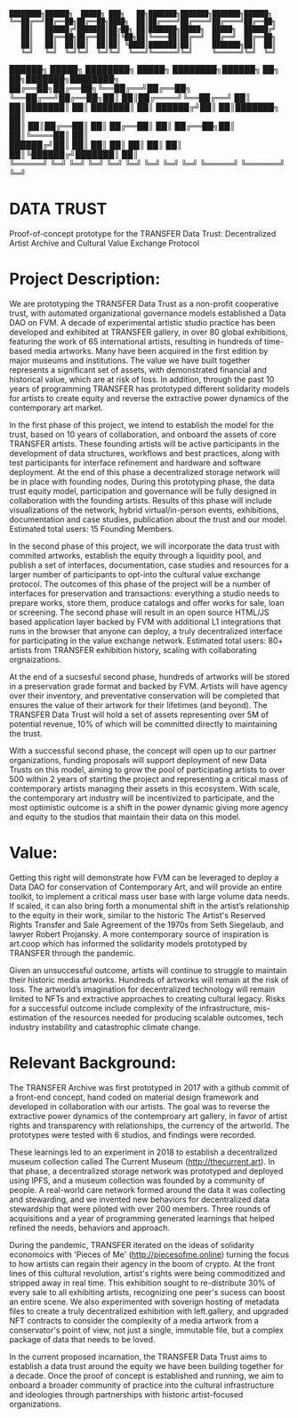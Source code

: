     ████████╗██████╗  █████╗ ███╗   ██╗███████╗███████╗███████╗██████╗          
    ╚══██╔══╝██╔══██╗██╔══██╗████╗  ██║██╔════╝██╔════╝██╔════╝██╔══██╗         
       ██║   ██████╔╝███████║██╔██╗ ██║███████╗█████╗  █████╗  ██████╔╝         
       ██║   ██╔══██╗██╔══██║██║╚██╗██║╚════██║██╔══╝  ██╔══╝  ██╔══██╗         
       ██║   ██║  ██║██║  ██║██║ ╚████║███████║██║     ███████╗██║  ██║         
       ╚═╝   ╚═╝  ╚═╝╚═╝  ╚═╝╚═╝  ╚═══╝╚══════╝╚═╝     ╚══════╝╚═╝  ╚═╝         
                                                                                
██████╗  █████╗ ████████╗ █████╗     ████████╗██████╗ ██╗   ██╗███████╗████████╗
██╔══██╗██╔══██╗╚══██╔══╝██╔══██╗    ╚══██╔══╝██╔══██╗██║   ██║██╔════╝╚══██╔══╝
██║  ██║███████║   ██║   ███████║       ██║   ██████╔╝██║   ██║███████╗   ██║   
██║  ██║██╔══██║   ██║   ██╔══██║       ██║   ██╔══██╗██║   ██║╚════██║   ██║   
██████╔╝██║  ██║   ██║   ██║  ██║       ██║   ██║  ██║╚██████╔╝███████║   ██║   
╚═════╝ ╚═╝  ╚═╝   ╚═╝   ╚═╝  ╚═╝       ╚═╝   ╚═╝  ╚═╝ ╚═════╝ ╚══════╝   ╚═╝   


# DATA TRUST
Proof-of-concept prototype for the TRANSFER Data Trust: Decentralized Artist Archive and Cultural Value Exchange Protocol

# Project Description:
We are prototyping the TRANSFER Data Trust as a non-profit cooperative trust, with automated organizational governance models established a Data DAO on FVM. A decade of experimental artistic studio practice has been developed and exhibited at TRANSFER gallery, in over 80 global exhibitions, featuring the work of 65 international artists, resulting in hundreds of time-based media artworks. Many have been acquired in the first edition by major museums and institutions. The value we have built together represents a significant set of assets, with demonstrated financial and historical value, which are at risk of loss. In addition, through the past 10 years of programming TRANSFER has prototyped different solidarity models for artists to create equity and reverse the extractive power dynamics of the contemporary art market.

In the first phase of this project, we intend to establish the model for the trust, based on 10 years of collaboration, and onboard the assets of core TRANSFER artists. These founding artists will be active participants in the development of data structures, workflows and best practices, along with test participants for interface refinement and hardware and software deployment. At the end of this phase a decentralized storage network will be in place with founding nodes, During this prototyping phase, the data trust equity model, participation and governance will be fully designed in collaboration with the founding artists. Results of this phase will include visualizations of the network, hybrid virtual/in-person events, exhibitions, documentation and case studies, publication about the trust and our model. Estimated total users: 15 Founding Members.

In the second phase of this project, we will incorporate the data trust with commited artworks, establish the equity through a liquidity pool, and publish a set of interfaces, documentation, case studies and resources for a larger number of participants to opt-into the cultural value exchange protocol. The outcomes of this phase of the project will be a number of interfaces for preservation and transactions: everything a studio needs to prepare works, store them, produce catalogs and offer works for sale, loan or screening. The second phase will result in an open source HTML/JS based application layer backed by FVM with additional L1 integrations that runs in the browser that anyone can deploy, a truly decentralized interface for participating in the value exchange network. Estimated total users: 80+ artists from TRANSFER exhibition history, scaling with collaborating orgnaizations. 

At the end of a sucsesful second phase, hundreds of artworks will be stored in a preservation grade format and backed by FVM. Artists will have agency over their inventory, and preventative conservation will be completed that ensures the value of their artwork for their lifetimes (and beyond). The TRANSFER Data Trust will hold a set of assets representing over 5M of potential revenue, 10% of which will be committed directly to maintaining the trust.

With a successful second phase, the concept will open up to our partner organizations, funding proposals will support deployment of new Data Trusts on this model, aiming to grow the pool of participating artists to over 500 within 2 years of starting the project and representing a critical mass of contemporary artists managing their assets in this ecosystem. With scale, the contemporary art industry will be incentivized to participate, and the most optimistic outcome is a shift in the power dynamic giving more agency and equity to the studios that maintain their data on this model.

# Value:
Getting this right will demonstrate how FVM can be leveraged to deploy a Data DAO for conservation of Contemporary Art, and will provide an entire toolkit, to implement a critical mass user base with large volume data needs. If scaled, it can also bring forth a monumental shift in the artist’s relationship to the equity in their work, similar to the historic The Artist's Reserved Rights Transfer and Sale Agreement of the 1970s from Seth Siegelaub, and lawyer Robert Projansky. A more contemporary source of inspiration is art.coop which has informed the solidarity models prototyped by TRANSFER through the pandemic.

Given an unsuccessful outcome, artists will continue to struggle to maintain their historic media artworks. Hundreds of artworks will remain at the risk of loss. The artworld’s imagination for decentralized technology will remain limited to NFTs and extractive approaches to creating cultural legacy. Risks for a successful outcome include complexity of the infrastructure, mis-estimation of the resources needed for producing scalable outcomes, tech industry instability and catastrophic climate change.

# Relevant Background:
The TRANSFER Archive was first prototyped in 2017 with a github commit of a front-end concept, hand coded on material design framework and developed in collaboration with our artists. The goal was to reverse the extractive power dynamics of the contemproary art gallery, in favor of artist rights and transparency with relationships, the currency of the artworld. The prototypes were tested with 6 studios, and findings were recorded. 

These learnings led to an experiment in 2018 to establish a decentralized museum collection called The Current Museum (http://thecurrent.art). In that phase, a decentralized storage network was prototyped and deployed using IPFS, and a museum collection was founded by a community of people. A real-world care network formed around the data it was collecting and stewarding, and we invented new behaviors for decentralized data stewardship that were piloted with over 200 members. Three rounds of acquisitions and a year of programming generated learnings that helped refined the needs, behaviors and approach. 

During the pandemic, TRANSFER iterated on the ideas of solidarity economoics with 'Pieces of Me' (http://piecesofme.online) turning the focus to how artists can regain their agency in the boom of crypto. At the front lines of this cultural revolution, artist's rights were being commoditized and stripped away in real time. This exhibition sought to re-distribute 30% of every sale to all exhibiting artists, recognizing one peer's sucess can boost an entire scene. We also experimented with soverign hosting of metadata files to create a truly decentralized exhibition with left.gallery, and upgraded NFT contracts to consider the complexity of a media artwork from a conservator's point of view, not just a single, immutable file, but a complex package of data that needs to be loved.

In the current proposed incarnation, the TRANSFER Data Trust aims to establish a data trust around the equity we have been building together for a decade. Once the proof of concept is established and running, we aim to onboard a broader community of practice into the cultural infrastructure and ideologies through partnerships with historic artist-focused organizations.


